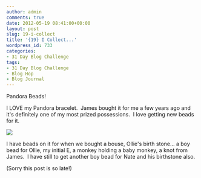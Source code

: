 ```yaml
---
author: admin
comments: true
date: 2012-05-19 08:41:00+00:00
layout: post
slug: 19-i-collect
title: '{19} I Collect...'
wordpress_id: 733
categories:
- 31 Day Blog Challenge
tags:
- 31 Day Blog Challenge
- Blog Hop
- Blog Journal
---
```


Pandora Beads!

I LOVE my Pandora bracelet.  James bought it for me a few years ago and it's definitely one of my most prized possessions.  I love getting new beads for it.


[![](http://www.outmumbered.com/wp-content/uploads/2012/07/dsc_6798.jpg?w=300)](http://www.outmumbered.com/wp-content/uploads/2012/07/dsc_6798.jpg)







I have beads on it for when we bought a bouse, Ollie's birth stone... a boy bead for Ollie, my initial E, a monkey holding a baby monkey, a knot from James.  I have still to get another boy bead for Nate and his birthstone also.







(Sorry this post is so late!)



